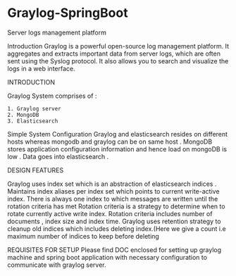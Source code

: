 # Graylog-SpringBoot
Server logs management platform


Introduction
Graylog is a powerful open-source log management platform. It aggregates and extracts important data from server logs, which are often sent using the Syslog protocol. It also allows you to search and visualize the logs in a web interface.


INTRODUCTION

Graylog System comprises of :

    1. Graylog server
    2. MongoDB
    3. Elasticsearch

Simple System Configuration 
Graylog and elasticsearch resides on different hosts whereas mongodb and graylog can be on same host . MongoDB stores application configuration information and hence load on mongoDB is low . Data goes into elasticsearch .



DESIGN FEATURES

Graylog uses index set which is an abstraction of elasticsearch indices .
Maintains index aliases per index set which points to current write-active index.
There is always one index to which messages are written until the rotation criteria has met 
Rotation criteria is a strategy to determine when to rotate currently active write index.
Rotation criteria includes number of documents , index size and index time.
Graylog uses retention strategy to cleanup old indices which includes deleting index.(Here we give a count i.e maximum number of indices to keep before deleting 

REQUISITES FOR SETUP
Please find DOC enclosed for setting up graylog machine and spring boot application with necessary configuration to communicate with graylog server.
